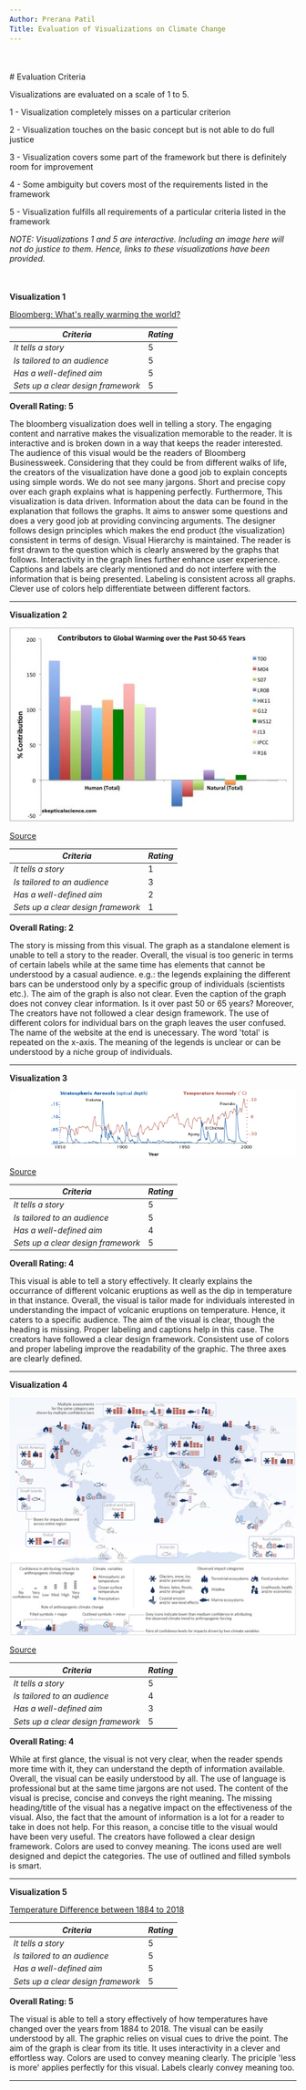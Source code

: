 ```yaml
---
Author: Prerana Patil
Title: Evaluation of Visualizations on Climate Change
---
```


<div id="Visualizations" style="margin-bottom:50px;"></div>
# Evaluation Criteria

Visualizations are evaluated on a scale of 1 to 5. 

1 - Visualization completely misses on a particular criterion

2 - Visualization touches on the basic concept but is not able to do full justice

3 - Visualization covers some part of the framework but there is definitely room for improvement

4 - Some ambiguity but covers most of the requirements listed in the framework

5 - Visualization fulfills all requirements of a particular criteria listed in the framework

_NOTE: Visualizations 1 and 5 are interactive. Including an image here will not do justice to them. Hence, links to these visualizations have been provided._

<div style="margin-bottom:50px;"></div>

**Visualization 1**

[Bloomberg: What's really warming the world?](https://www.bloomberg.com/graphics/2015-whats-warming-the-world/)


_Criteria_ | _Rating_
------------ | -------------
_It tells a story_ | 5
_Is tailored to an audience_ | 5
_Has a well-defined aim_ | 5
_Sets up a clear design framework_ | 5

**Overall Rating: 5**

The bloomberg visualization does well in telling a story. The engaging content and narrative makes the visualization memorable to the reader. It is interactive and is broken down in a way that keeps the reader interested. The audience of this visual would be the readers of Bloomberg Businessweek. Considering that they could be from different walks of life, the creators of the visualization have done a good job to explain concepts using simple words. We do not see many jargons. Short and precise copy over each graph explains what is happening perfectly. Furthermore, This visualization is data driven. Information about the data can be found in the explanation that follows the graphs. It aims to answer some questions and does a very good job at providing convincing arguments. The designer follows design principles which makes the end product (the visualization) consistent in terms of design. Visual Hierarchy is maintained. The reader is first drawn to the question which is clearly answered by the graphs that follows. Interactivity in the graph lines further enhance user experience. Captions and labels are clearly mentioned and do not interfere with the information that is being presented. Labeling is consistent across all graphs. Clever use of colors help differentiate between different factors.

***

**Visualization 2**

![Contributors to Global Warming over the Past 50-65 Years](https://github.com/preranap1/Data_Viz_ClimateChangeNHumans/blob/master/Images/Visual3.jpg)

[Source](https://skepticalscience.com/graphics.php?g=57)

_Criteria_ | _Rating_
------------ | -------------
_It tells a story_ | 1
_Is tailored to an audience_ | 3
_Has a well-defined aim_ | 2
_Sets up a clear design framework_ | 1

**Overall Rating: 2**

The story is missing from this visual. The graph as a standalone element is unable to tell a story to the reader. Overall, the visual is too generic in terms of certain labels while at the same time has elements that cannot be understood by a casual audience. e.g.: the legends explaining the different bars can be understood only by a specific group of individuals (scientists etc.). The aim of the graph is also not clear. Even the caption of the graph does not convey clear information. Is it over past 50 or 65 years? Moreover, The creators have not followed a clear design framework. The use of different colors for individual bars on the graph leaves the user confused. The name of the website at the end is unecessary. The word 'total' is repeated on the x-axis. The meaning of the legends is unclear or can be understood by a niche group of individuals.

***


**Visualization 3**

![Volcanic Eruptions vs Temprature](https://github.com/preranap1/Data_Viz_ClimateChangeNHumans/blob/master/Images/Visual5.png)

[Source](https://earthobservatory.nasa.gov/features/Aerosols/page3.php)

_Criteria_ | _Rating_
------------ | -------------
_It tells a story_ | 5
_Is tailored to an audience_ | 5
_Has a well-defined aim_ | 4
_Sets up a clear design framework_ | 5

**Overall Rating: 4**

This visual is able to tell a story effectively. It clearly explains the occurrance of different volcanic eruptions as well as the dip in temperature in that instance. Overall, the visual is tailor made for individuals interested in understanding the impact of volcanic eruptions on temperature. Hence, it caters to a specific audience. The aim of the visual is clear, though the heading is missing. Proper labeling and captions help in this case. The creators have followed a clear design framework. Consistent use of colors and proper labeling improve the readability of the graphic. The three axes are clearly defined.

***

**Visualization 4**

![Impacts to Regional Climate Change](https://github.com/preranap1/Data_Viz_ClimateChangeNHumans/blob/master/Images/Visual4.jpg)

[Source](https://newscenter.lbl.gov/2016/01/20/assessing-the-impact-of-human-induced-climate-change/)

_Criteria_ | _Rating_
------------ | -------------
_It tells a story_ | 5
_Is tailored to an audience_ | 4
_Has a well-defined aim_ | 3
_Sets up a clear design framework_ | 5

**Overall Rating: 4**


While at first glance, the visual is not very clear, when the reader spends more time with it, they can understand the depth of information available. Overall, the visual can be easily understood by all. The use of language is professional but at the same time jargons are not used. The content of the visual is precise, concise and conveys the right meaning. The missing heading/title of the visual has a negative impact on the effectiveness of the visual. Also, the fact that the amount of information is a lot for a reader to take in does not help. For this reason, a concise title to the visual would have been very useful. The creators have followed a clear design framework. Colors are used to convey meaning. The icons used are well designed and depict the categories. The use of outlined and filled symbols is smart. 


***

**Visualization 5**

[Temperature Difference between 1884 to 2018](https://climate.nasa.gov/vital-signs/global-temperature/)

_Criteria_ | _Rating_
------------ | -------------
_It tells a story_ | 5
_Is tailored to an audience_ | 5
_Has a well-defined aim_ | 5
_Sets up a clear design framework_ | 5

**Overall Rating: 5**


The visual is able to tell a story effectively of how temperatures have changed over the years from 1884 to 2018. The visual can be easily understood by all. The graphic relies on visual cues to drive the point. The aim of the graph is clear from its title. It uses interactivity in a clever and effortless way.  Colors are used to convey meaning clearly. The priciple 'less is more' applies perfectly for this visual. Labels clearly convey meaning too. 

***
